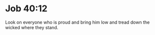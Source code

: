 # Job 40:12

Look on everyone who is proud and bring him low and tread down the wicked where they stand.
